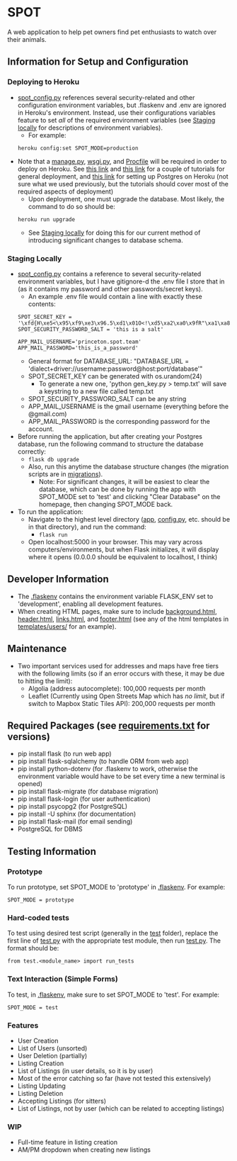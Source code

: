 # SPOT
A web application to help pet owners find pet enthusiasts to watch over their animals.

## Information for Setup and Configuration
### Deploying to Heroku
- [spot_config.py](spot_config.py) references several security-related and other configuration environment variables, but .flaskenv and .env are ignored in Heroku's environment. Instead, use their configurations variables feature to set _all_ of the required environment variables (see [Staging locally](#staging-locally) for descriptions of environment variables).
    - For example:
    ```
    heroku config:set SPOT_MODE=production
    ```
- Note that a [manage.py](#), [wsgi.py](#), and [Procfile](#) will be required in order to deploy on Heroku. See [this link](https://www.geeksforgeeks.org/deploy-python-flask-app-on-heroku/) and [this link](https://medium.com/the-andela-way/deploying-a-python-flask-app-to-heroku-41250bda27d0) for a couple of tutorials for general deployment, and [this link](https://devcenter.heroku.com/articles/heroku-postgresql#provisioning-heroku-postgres) for setting up Postgres on Heroku (not sure what we used previously, but the tutorials should cover most of the required aspects of deployment)
    - Upon deployment, one must upgrade the database. Most likely, the command to do so should be:
    ```
    heroku run upgrade
    ```
    - See [Staging locally](#staging-locally) for doing this for our current method of introducing significant changes to database schema.

### Staging Locally
- [spot_config.py](spot_config.py) contains a reference to several security-related environment variables, but I have gitignore-d the .env file I store that in (as it contains my password and other passwords/secret keys).
    - An example .env file would contain a line with exactly these contents: 
    ``` DATABASE_URL = 'postgresql://postgres:my_password@localhost:5432/spot_dev' 
    SPOT_SECRET_KEY = '\xfd{H\xe5<\x95\xf9\xe3\x96.5\xd1\x01O<!\xd5\xa2\xa0\x9fR"\xa1\xa8' 
    SPOT_SECURITY_PASSWORD_SALT = 'this is a salt'
    
    APP_MAIL_USERNAME='princeton.spot.team'
    APP_MAIL_PASSWORD='this_is_a_password'
    ```
    - General format for DATABASE_URL: "DATABASE_URL = 'dialect+driver://username:password@host:port/database'"
    - SPOT_SECRET_KEY can be generated with os.urandom(24)
        - To generate a new one, 'python gen_key.py > temp.txt' will save a keystring to a new file called temp.txt
    - SPOT_SECURITY_PASSWORD_SALT can be any string
    - APP_MAIL_USERNAME is the gmail username (everything before the @gmail.com)
    - APP_MAIL_PASSWORD is the corresponding password for the account.
- Before running the application, but after creating your Postgres database, run the following command to structure the database correctly:
    - ``` flask db upgrade ```
    - Also, run this anytime the database structure changes (the migration scripts are in [migrations](migrations)).
        - Note: For significant changes, it will be easiest to clear the database, which can be done by running the app with SPOT_MODE set to 'test' and clicking "Clear Database" on the homepage, then changing SPOT_MODE back.
- To run the application:
    - Navigate to the highest level directory ([app](app), [config.py](config.py), etc. should be in that directory), and run the command:
        - ``` flask run ```
    - Open localhost:5000 in your browser. This may vary across computers/environments, but when Flask initializes, it will display where it opens (0.0.0.0 should be equivalent to localhost, I think)

## Developer Information
- The [.flaskenv](.flaskenv) contains the environment variable FLASK_ENV set to 'development', enabling all development features.
- When creating HTML pages, make sure to include [background.html](templates/background.html), [header.html](templates/header.html), [links.html](templates/links.html), and [footer.html](templates/footer.html) (see any of the html templates in [templates/users/](templates/users/) for an example).

## Maintenance
- Two important services used for addresses and maps have free tiers with the following limits (so if an error occurs with these, it may be due to hitting the limit):
    - Algolia (address autocomplete): 100,000 requests per month
    - Leaflet (Currently using Open Streets Map which has *no limit*, but if switch to Mapbox Static Tiles API): 200,000 requests per month

## Required Packages (see [requirements.txt](requirements.txt) for versions)
- pip install flask (to run web app)
- pip install flask-sqlalchemy (to handle ORM from web app)
- pip install python-dotenv (for .flaskenv to work, otherwise the environment variable would have to be set every time a new terminal is opened)
- pip install flask-migrate (for database migration)
- pip install flask-login (for user authentication)
- pip install psycopg2 (for PostgreSQL)
- pip install -U sphinx (for documentation)
- pip install flask-mail (for email sending)
- PostgreSQL for DBMS

## Testing Information
### Prototype
To run prototype, set SPOT_MODE to 'prototype' in [.flaskenv](.flaskenv). For example:

``` SPOT_MODE = prototype ```

### Hard-coded tests
To test using desired test script (generally in the [test](test) folder), replace the first line of [test.py](test.py) with the appropriate test module, then run [test.py](test.py). The format should be:

``` from test.<module_name> import run_tests ```

### Text Interaction (Simple Forms)
To test, in [.flaskenv](.flaskenv), make sure to set SPOT_MODE to 'test'. For example:

```SPOT_MODE = test ```

### Features
- User Creation
- List of Users (unsorted)
- User Deletion (partially)
- Listing Creation
- List of Listings (in user details, so it is by user)
- Most of the error catching so far (have not tested this extensively)
- Listing Updating
- Listing Deletion
- Accepting Listings (for sitters)
- List of Listings, not by user (which can be related to accepting listings)

### WIP
- Full-time feature in listing creation
- AM/PM dropdown when creating new listings
